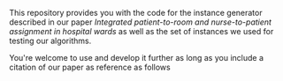 This repository provides you with the code for the instance generator described in our paper *Integrated patient-to-room and
nurse-to-patient assignment in hospital wards* as well as the set of instances we used for testing our algorithms.

You're welcome to use and develop it further as long as you include a citation of our paper as reference as follows
